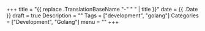 +++
title = "{{ replace .TranslationBaseName "-" " " | title }}"
date = {{ .Date }}
draft = true
Description = ""
Tags = ["development", "golang"]
Categories = ["Development", "Golang"]
menu = ""
+++
